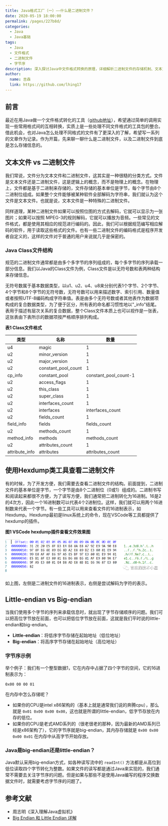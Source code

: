 ```yaml
---
title: Java格式工厂（一）——什么是二进制文件？
date: 2020-05-19 18:00:00
permalink: /pages/227b8d/
categories:
  - Java
  - Java基础
tags:
  - Java
  - 文件格式
  - 二进制文件
  - 字节序
description: 深入探讨Java中文件格式转换的原理，详细解析二进制文件的存储机制、文本文件与二进制文件的区别、字节序问题以及相关工具的使用方法。
author: 
  name: 吉森
  link: https://github.com/lhing17
---
```


## 前言

最近在用Java做一个文件格式转化的工具（[github地址](https://github.com/lhing17/waterConverter.git)），希望通过简单的调用实现一些常用格式间的互相转换，实质上是一些处理不同文件格式的工具包的整合。借此机会，也对Java怎么处理不同格式的文件有了更深入的了解，希望写一系列的文章作为记录。作为开篇，先来聊一聊什么是二进制文件，以及二进制文件到底是怎么存储信息的。

<!-- more -->

## 文本文件 vs 二进制文件

我们常说，文件分为文本文件和二进制文件，这其实是一种很糙的分类方式。文件是文本文件还是二进制文件，这是逻辑上的概念，而不是物理上的概念。在物理上，文件都是基于二进制来存储的，文件存储的基本单位是字节，每个字节由8个二进制位组成。如果整个文件能够被某种软件全部解码为字符串，我们就认为这个文件是文本文件。也就是说，文本文件是一种特殊的二进制文件。

同样道理，某种二进制文件如果可以按照位图的方式去解码，它就可以显示为一张图片；如果可以按照 MPEG-3的规则解码，它就可以播放为音频。一些常见的文件格式，都是使用其相应的规范进行编码的。因此，我们可以根据规范编写相应解码的软件，用于读取这些格式的文件。也有一些二进制文件的编码格式是程序开发者自定义的，这样的文件对于普通的用户来说就几乎是保密的。

### Java Class文件结构

规范的二进制文件通常都是由多个多字节的序列组成的，每个多字节的序列承载一部分信息。我们以Java的Class文件为例，Class文件是以无符号数和表两种结构来存储信息。

无符号数属于基本数据类型，以u1、u2、u4、u8来分别代表1个字节、2个字节、4个字节和8个字节的无符号数，无符号数可以用来描述数字、索引引用、数量值或者按照UTF-8编码构成字符串值。表是由多个无符号数或者其他表作为数据项构成的复合数据类型，为了便于区分，所有表的命名都习惯性地以"_info"结尾。表用于描述有层次关系的复合数据，整个Class文件本质上也可以视作是一张表，这张表由下表所示的数据项按严格顺序排列构成。

**表1 Class文件格式**

| 类型 | 名称 | 数量 |
|------|------|------|
| u4 | magic | 1 |
| u2 | minor_version | 1 |
| u2 | major_version | 1 |
| u2 | constant_pool_count | 1 |
| cp_info | constant_pool | constant_pool_count-1 |
| u2 | access_flags | 1 |
| u2 | this_class | 1 |
| u2 | super_class | 1 |
| u2 | interfaces_count | 1 |
| u2 | interfaces | interfaces_count |
| u2 | fields_count | 1 |
| field_info | fields | fields_count |
| u2 | methods_count | 1 |
| method_info | methods | methods_count |
| u2 | attributes_count | 1 |
| attribute_info | attributes | attributes_count |

## 使用Hexdump类工具查看二进制文件

有的时候，为了开发方便，我们需要去查看二进制文件的结构。前面提到，二进制文件的基本单位是字节，一个字节是由8个二进制位（0或1）组成的。二进制书写和阅读起来都很不方便，为了读写方便，我们通常把二进制转化为16进制。16是2的4次方，因此一个16进制数可以代表4个2进制位。这样，我们就可以用两个16进制数来代表一个字节。有一些工具可以用来查看文件的16进制表示，如Hexdump。Hexdump最初是linux系统上的命令，现在VSCode等工具都提供了hexdump的插件。

**图1 VSCode hexdump插件查看文件效果图**

![VSCode hexdump插件效果图](../images/image15-1.png)

如上图，左侧是二进制文件的16进制表示，右侧是尝试解码为字符的表示。

## Little-endian vs Big-endian

当我们使用多个字节的序列来承载信息时，就出现了字节存储顺序的问题。我们可以把高位字节放在前面，也可以把低位字节放在前面，这就是我们平时说的little-endian和big-endian。

- **Little-endian**：将低序字节存储在起始地址（低位地址）
- **Big-endian**：将高序字节存储在起始地址（高位地址）

### 字节序示例

举个例子：我们有一个整型数据1，它在内存中占据了四个字节的空间，它的16进制表示为：

```text
0x00 00 00 01
```

在内存中怎么存储呢？

- 如果你的CPU是intel x86架构的（基本上就是通常我们说的奔腾cpu），那么就是 `0x01 0x00 0x00 0x00`，这也就是所谓的little-endian，低字节存放在内存的低位。
- 如果你的CPU是老式AMD系列的（很老很老的那种，因为最新的AMD系列已经是x86架构了），它的字节序就是big-endian，其内存存储就是 `0x00 0x00 0x00 0x01` 在内存中从高字节开始存放。

### Java是big-endian还是little-endian？

Java默认采用big-endian方式，如各种读写流中的 `readInt()` 方法都是从高位到低位读取四个字节转化为整数。如果文件的读写都是通过Java来实现的，我们通常不需要去关注字节序的问题。但是如果与那些不是使用Java编写的程序交换数据文件时，就需要考虑字节序的问题了。

## 参考文献

- 周志明《深入理解Java虚拟机》
- [Big Endian 和 Little Endian 详解](https://blog.csdn.net/waitingbb123/java/article/details/80504093)